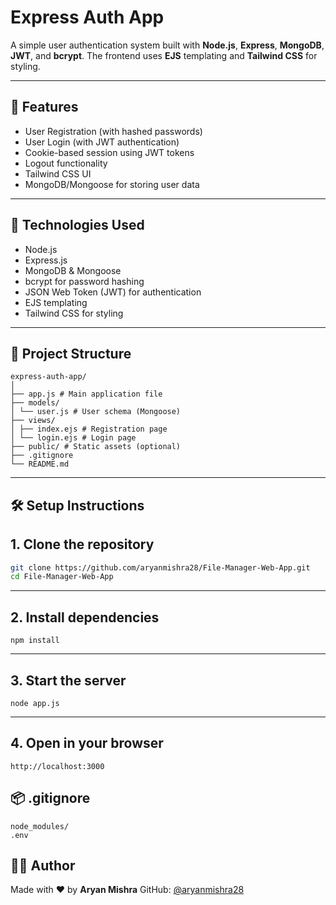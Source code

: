 # Express Auth App

A simple user authentication system built with **Node.js**, **Express**, **MongoDB**, **JWT**, and **bcrypt**. The frontend uses **EJS** templating and **Tailwind CSS** for styling.

---

## 🚀 Features

- User Registration (with hashed passwords)
- User Login (with JWT authentication)
- Cookie-based session using JWT tokens
- Logout functionality
- Tailwind CSS UI
- MongoDB/Mongoose for storing user data

---

## 🧠 Technologies Used

- Node.js
- Express.js
- MongoDB & Mongoose
- bcrypt for password hashing
- JSON Web Token (JWT) for authentication
- EJS templating
- Tailwind CSS for styling

---

## 📁 Project Structure

```
express-auth-app/
│
├── app.js # Main application file
├── models/
│ └── user.js # User schema (Mongoose)
├── views/
│ ├── index.ejs # Registration page
│ └── login.ejs # Login page
├── public/ # Static assets (optional)
├── .gitignore
└── README.md
```

---

## 🛠️ Setup Instructions

## 1. Clone the repository

```bash
git clone https://github.com/aryanmishra28/File-Manager-Web-App.git
cd File-Manager-Web-App
```
---

## 2. Install dependencies

```
npm install

```
 ---
## 3. Start the server

```
node app.js
```
---

## 4. Open in your browser
```
http://localhost:3000
```


## 📦 .gitignore

```
node_modules/
.env
```
## 👨‍💻 Author

Made with ❤️ by **Aryan Mishra**
GitHub: [@aryanmishra28](https://github.com/aryanmishra28)

